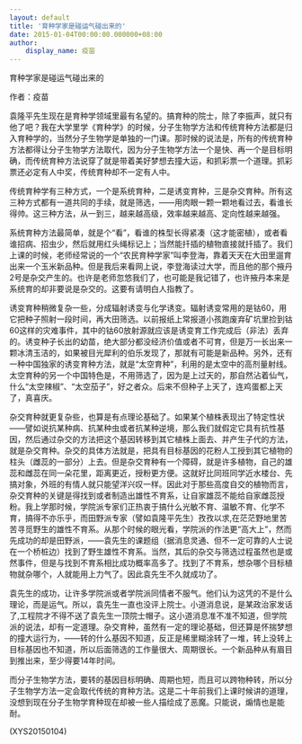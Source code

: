```yaml
---
layout: default
title: '育种学家是碰运气碰出来的'
date: 2015-01-04T00:00:00.000000+08:00
author:
    display_name: 疫苗
---
```


育种学家是碰运气碰出来的

作者：疫苗

袁隆平先生现在是育种学领域里最有名望的。搞育种的院士，除了李振声，就只有他了吧？我在大学里学《育种学》的时候，分子生物学方法和传统育种方法都是归入育种学的，当然分子生物学是单独的一门课。那时候的说法是，所有的传统育种方法都得让分子生物学方法取代，因为分子生物学方法一个是快、再一个是目标明确，而传统育种方法说穿了就是带着美好梦想去撞大运，和抓彩票一个道理。抓彩票还必定有人中奖，传统育种却不一定有人中。

传统育种学有三种方式，一个是系统育种，二是诱变育种，三是杂交育种。所有这三种方式都有一道共同的手续，就是筛选，——用肉眼一颗一颗地看过去，看谁长得帅。这三种方法，从一到三，越来越高级，效率越来越高、定向性越来越强。

系统育种方法最简单，就是个“看”，看谁的株型长得紧凑（这才能密植），或者看谁招病、招虫少，然后就用红头绳标记上；当然能扦插的植物直接就扦插了。我们上课的时候，老师经常说的一个“农民育种学家”叫李登海，靠着天天在大田里遛育出来一个玉米新品种。但是我后来看网上说，李登海读过大学，而且他的那个掖丹2号是杂交产生的。也许是老师忽悠我们了，也可能是我记错了，也许掖丹本来是系统育的却非要说是杂交的。这要有请明白人指教了。

诱变育种稍微复杂一些，分成辐射诱变与化学诱变。辐射诱变常用的是钴60，用它把种子照射一段时间，再大田筛选。以前报纸上常报道小孩跑废弃矿坑里捡到钴60这样的灾难事件，其中的钴60放射源就应该是诱变育工作完成后（非法）丢弃的。诱变种子长出的幼苗，绝大部分都没经济价值或者不可育，但是万一长出来一颗冰清玉洁的，如果被目光犀利的伯乐发现了，那就有可能是新品种。另外，还有一种中国独家的诱变育种方法，就是“太空育种”，利用的是太空中的高剂量射线。太空育种的另一个中国特色是，不用筛选了，因为是上过天的，那自然沾着仙气，什么“太空辣椒”、“太空茄子”，好之者众。后来不但种子上天了，连鸡蛋都上天了，真喜庆。

杂交育种就更复杂些，也算是有点理论基础了。如果某个植株表现出了特定性状——譬如说抗某种病、抗某种虫或者抗某种逆境，那么我们就假定它具有抗性基因，然后通过杂交的方法把这个基因转移到其它植株上面去、并产生子代的方法，就是杂交育种。杂交的具体方法就是，把具有目标基因的花粉人工授到其它植物的柱头（雌蕊的一部分）上去。但是杂交育种有一个障碍，就是许多植物，自己的雄蕊和雌蕊在同一朵花里，距离更近，授粉更方便。这就好比同班同学近水楼台、先搞对象，外班的有情人就只能望洋兴叹一样。因此对于那些高度自交的植物而言，杂交育种的关键是得找到或者制造出雄性不育系，让自家雄蕊不能给自家雌蕊授粉。我上学那时候，学院派专家们正热衷于搞什么光敏不育、温敏不育、化学不育，搞得不亦乐乎，而田野派专家（譬如袁隆平先生）孜孜以求,在茫茫野地里苦苦寻觅野生的雄性不育系。从那个时候的眼光看，学院派的作法更“高大上”，然而先成功的却是田野派，——袁先生的课题组（据消息灵通、但不一定可靠的人士说在一个桥桩边）找到了野生雄性不育系。当然，其后的杂交与筛选过程虽然也是或然事件，但是与找到不育系相比成功概率高多了。找到了不育系，想杂哪个目标植物就杂哪个，人就能用上力气了。因此袁先生不久就成功了。

袁先生的成功，让许多学院派或者学院派同情者不服气。他们认为这凭的不是什么理论，而是运气。所以，袁先生一直也没评上院士。小道消息说，是某政治家发话了,工程院才不得不送了袁先生一顶院士帽子。这小道消息准不准不知道，但学院派的说法，却有一定道理。杂交育种，虽然有一定的理论基础，但还算是怀揣梦想的撞大运行为，——转的什么基因不知道，反正是稀里糊涂转了一堆，转上没转上目标基因也不知道，所以后面筛选的工作量很大、周期很长。一个新品种从有眉目到推出来，至少得要14年时间。

而分子生物学方法，要转的基因目标明确、周期也短，而且可以跨物种转，所以分子生物学方法一定会取代传统的育种方法。这是二十年前我们上课时候讲的道理，没想到现在分子生物学育种现在却被一些人描绘成了恶魔。只能说，煽情也是能耐。

(XYS20150104)

